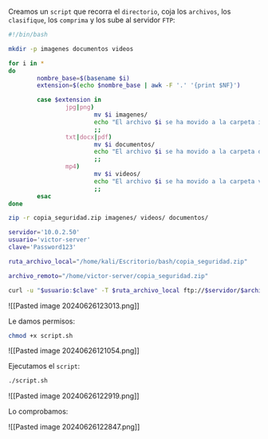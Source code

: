 
Creamos un ``script`` que recorra el ``directorio``, coja los ``archivos``, los ``clasifique``, los ``comprima`` y los sube al servidor ``FTP``:

```Bash
#!/bin/bash

mkdir -p imagenes documentos videos

for i in *
do
        nombre_base=$(basename $i)
        extension=$(echo $nombre_base | awk -F '.' '{print $NF}')

        case $extension in
                jpg|png)
                        mv $i imagenes/
                        echo "El archivo $i se ha movido a la carpeta imagenes"
                        ;;
                txt|docx|pdf)
                        mv $i documentos/
                        echo "El archivo $i se ha movido a la carpeta documentos"
                        ;;
                mp4)
                        mv $i videos/
                        echo "El archivo $i se ha movido a la carpeta videos"
                        ;;
        esac
done

zip -r copia_seguridad.zip imagenes/ videos/ documentos/

servidor='10.0.2.50'
usuario='victor-server'
clave='Password123'

ruta_archivo_local="/home/kali/Escritorio/bash/copia_seguridad.zip"

archivo_remoto="/home/victor-server/copia_seguridad.zip"

curl -u "$usuario:$clave" -T $ruta_archivo_local ftp://$servidor/$archivo_remoto
```

![[Pasted image 20240626123013.png]]

Le damos permisos:

```Bash
chmod +x script.sh
```

![[Pasted image 20240626121054.png]]

Ejecutamos el ``script``:

```Bash
./script.sh
```

![[Pasted image 20240626122919.png]]

Lo comprobamos:

![[Pasted image 20240626122847.png]]

